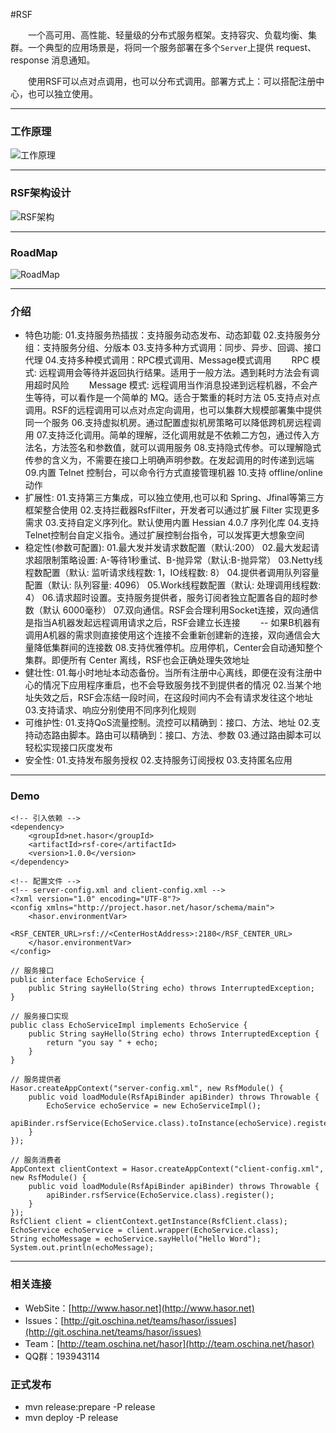 #RSF

&emsp;&emsp;一个高可用、高性能、轻量级的分布式服务框架。支持容灾、负载均衡、集群。一个典型的应用场景是，将同一个服务部署在多个`Server`上提供 request、response 消息通知。

&emsp;&emsp;使用RSF可以点对点调用，也可以分布式调用。部署方式上：可以搭配注册中心，也可以独立使用。

----------
### 工作原理
![工作原理](http://project.hasor.net/resources/224933_BV6Q_1166271.jpg)

----------
### RSF架构设计
![RSF架构](http://project.hasor.net/resources/002011_mz60_1166271.jpg)

----------
### RoadMap
![RoadMap](http://project.hasor.net/resources/120213_9S4m_1166271.jpg)

----------
### 介绍
* 特色功能:
    01.支持服务热插拔：支持服务动态发布、动态卸载
    02.支持服务分组：支持服务分组、分版本
    03.支持多种方式调用：同步、异步、回调、接口代理
    04.支持多种模式调用：RPC模式调用、Message模式调用
        &emsp;&emsp;RPC     模式: 远程调用会等待并返回执行结果。适用于一般方法。遇到耗时方法会有调用超时风险
        &emsp;&emsp;Message 模式: 远程调用当作消息投递到远程机器，不会产生等待，可以看作是一个简单的 MQ。适合于繁重的耗时方法
    05.支持点对点调用。RSF的远程调用可以点对点定向调用，也可以集群大规模部署集中提供同一个服务
    06.支持虚拟机房。通过配置虚拟机房策略可以降低跨机房远程调用
    07.支持泛化调用。简单的理解，泛化调用就是不依赖二方包，通过传入方法名，方法签名和参数值，就可以调用服务
    08.支持隐式传参。可以理解隐式传参的含义为，不需要在接口上明确声明参数。在发起调用的时传递到远端
    09.内置 Telnet 控制台，可以命令行方式直接管理机器
    10.支持 offline/online 动作
* 扩展性:
    01.支持第三方集成，可以独立使用,也可以和 Spring、Jfinal等第三方框架整合使用
    02.支持拦截器RsfFilter，开发者可以通过扩展 Filter 实现更多需求
    03.支持自定义序列化。默认使用内置 Hessian 4.0.7 序列化库
    04.支持Telnet控制台自定义指令。通过扩展控制台指令，可以发挥更大想象空间
* 稳定性(参数可配置):
    01.最大发并发请求数配置（默认:200）
    02.最大发起请求超限制策略设置: A-等待1秒重试、B-抛异常（默认:B-抛异常）
    03.Netty线程数配置（默认: 监听请求线程数: 1，IO线程数: 8）
    04.提供者调用队列容量配置（默认: 队列容量: 4096）
    05.Work线程数配置（默认: 处理调用线程数: 4）
    06.请求超时设置。支持服务提供者，服务订阅者独立配置各自的超时参数（默认 6000毫秒）
    07.双向通信。RSF会合理利用Socket连接，双向通信是指当A机器发起远程调用请求之后，RSF会建立长连接
        &emsp;&emsp;-- 如果B机器有调用A机器的需求则直接使用这个连接不会重新创建新的连接，双向通信会大量降低集群间的连接数
    08.支持优雅停机。应用停机，Center会自动通知整个集群。即便所有 Center 离线，RSF也会正确处理失效地址
* 健壮性:
    01.每小时地址本动态备份。当所有注册中心离线，即便在没有注册中心的情况下应用程序重启，也不会导致服务找不到提供者的情况
    02.当某个地址失效之后，RSF会冻结一段时间，在这段时间内不会有请求发往这个地址
    03.支持请求、响应分别使用不同序列化规则
* 可维护性:
    01.支持QoS流量控制。流控可以精确到：接口、方法、地址
    02.支持动态路由脚本。路由可以精确到：接口、方法、参数
    03.通过路由脚本可以轻松实现接口灰度发布
* 安全性:
    01.支持发布服务授权
    02.支持服务订阅授权
    03.支持匿名应用

----------
### Demo
	<!-- 引入依赖 -->
	<dependency>
		<groupId>net.hasor</groupId>
		<artifactId>rsf-core</artifactId>
		<version>1.0.0</version>
	</dependency>

	<!-- 配置文件 -->
	<!-- server-config.xml and client-config.xml -->
	<?xml version="1.0" encoding="UTF-8"?>
    <config xmlns="http://project.hasor.net/hasor/schema/main">
        <hasor.environmentVar>
            <RSF_CENTER_URL>rsf://<CenterHostAddress>:2180</RSF_CENTER_URL>
        </hasor.environmentVar>
    </config>

    // 服务接口
    public interface EchoService {
        public String sayHello(String echo) throws InterruptedException;
    }
    
    // 服务接口实现
    public class EchoServiceImpl implements EchoService {
        public String sayHello(String echo) throws InterruptedException {
            return "you say " + echo;
        }
    }
    
	// 服务提供者
	Hasor.createAppContext("server-config.xml", new RsfModule() {
        public void loadModule(RsfApiBinder apiBinder) throws Throwable {
			EchoService echoService = new EchoServiceImpl();
			apiBinder.rsfService(EchoService.class).toInstance(echoService).register();
		}
	});

	// 服务消费者
	AppContext clientContext = Hasor.createAppContext("client-config.xml", new RsfModule() {
        public void loadModule(RsfApiBinder apiBinder) throws Throwable {
			apiBinder.rsfService(EchoService.class).register();
		}
	});
	RsfClient client = clientContext.getInstance(RsfClient.class);
	EchoService echoService = client.wrapper(EchoService.class);
	String echoMessage = echoService.sayHello("Hello Word");
	System.out.println(echoMessage);

----------
### 相关连接

* WebSite：[http://www.hasor.net](http://www.hasor.net)
* Issues：[http://git.oschina.net/teams/hasor/issues](http://git.oschina.net/teams/hasor/issues)
* Team：[http://team.oschina.net/hasor](http://team.oschina.net/hasor)
* QQ群：193943114

### 正式发布

* mvn release:prepare -P release
* mvn deploy -P release